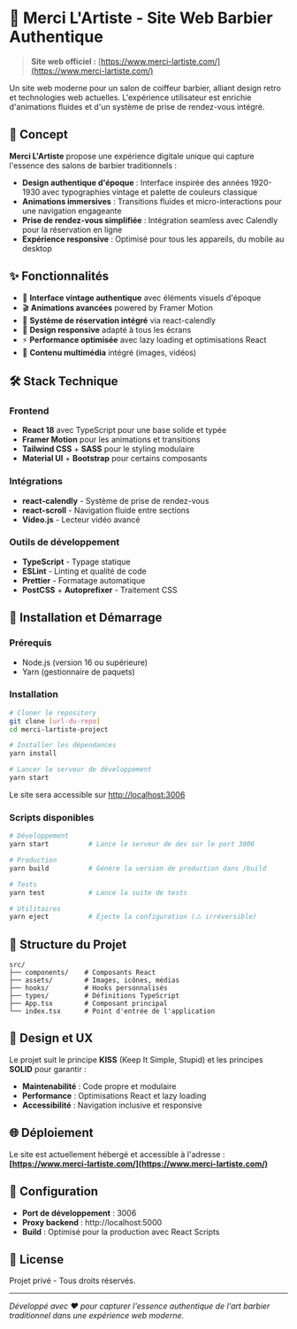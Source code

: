 # 💈 Merci L'Artiste - Site Web Barbier Authentique

> **Site web officiel :** [https://www.merci-lartiste.com/](https://www.merci-lartiste.com/)

Un site web moderne pour un salon de coiffeur barbier, alliant design retro et technologies web actuelles. L'expérience utilisateur est enrichie d'animations fluides et d'un système de prise de rendez-vous intégré.

## 🎯 Concept

**Merci L'Artiste** propose une expérience digitale unique qui capture l'essence des salons de barbier traditionnels :

- **Design authentique d'époque** : Interface inspirée des années 1920-1930 avec typographies vintage et palette de couleurs classique
- **Animations immersives** : Transitions fluides et micro-interactions pour une navigation engageante
- **Prise de rendez-vous simplifiée** : Intégration seamless avec Calendly pour la réservation en ligne
- **Expérience responsive** : Optimisé pour tous les appareils, du mobile au desktop

## ✨ Fonctionnalités

- 🎨 **Interface vintage authentique** avec éléments visuels d'époque
- 🎬 **Animations avancées** powered by Framer Motion
- 📅 **Système de réservation intégré** via react-calendly
- 📱 **Design responsive** adapté à tous les écrans
- ⚡ **Performance optimisée** avec lazy loading et optimisations React
- 🎥 **Contenu multimédia** intégré (images, vidéos)

## 🛠️ Stack Technique

### Frontend

- **React 18** avec TypeScript pour une base solide et typée
- **Framer Motion** pour les animations et transitions
- **Tailwind CSS** + **SASS** pour le styling modulaire
- **Material UI** + **Bootstrap** pour certains composants

### Intégrations

- **react-calendly** - Système de prise de rendez-vous
- **react-scroll** - Navigation fluide entre sections
- **Video.js** - Lecteur vidéo avancé

### Outils de développement

- **TypeScript** - Typage statique
- **ESLint** - Linting et qualité de code
- **Prettier** - Formatage automatique
- **PostCSS** + **Autoprefixer** - Traitement CSS

## 🚀 Installation et Démarrage

### Prérequis

- Node.js (version 16 ou supérieure)
- Yarn (gestionnaire de paquets)

### Installation

```bash
# Cloner le repository
git clone [url-du-repo]
cd merci-lartiste-project

# Installer les dépendances
yarn install

# Lancer le serveur de développement
yarn start
```

Le site sera accessible sur [http://localhost:3006](http://localhost:3006)

### Scripts disponibles

```bash
# Développement
yarn start          # Lance le serveur de dev sur le port 3006

# Production
yarn build          # Génère la version de production dans /build

# Tests
yarn test           # Lance la suite de tests

# Utilitaires
yarn eject          # Éjecte la configuration (⚠️ irréversible)
```

## 📁 Structure du Projet

```
src/
├── components/    # Composants React
├── assets/        # Images, icônes, médias
├── hooks/         # Hooks personnalisés
├── types/         # Définitions TypeScript
├── App.tsx        # Composant principal
└── index.tsx      # Point d'entrée de l'application
```

## 🎨 Design et UX

Le projet suit le principe **KISS** (Keep It Simple, Stupid) et les principes **SOLID** pour garantir :

- **Maintenabilité** : Code propre et modulaire
- **Performance** : Optimisations React et lazy loading
- **Accessibilité** : Navigation inclusive et responsive

## 🌐 Déploiement

Le site est actuellement hébergé et accessible à l'adresse :
**[https://www.merci-lartiste.com/](https://www.merci-lartiste.com/)**

## 🔧 Configuration

- **Port de développement** : 3006
- **Proxy backend** : http://localhost:5000
- **Build** : Optimisé pour la production avec React Scripts

## 📄 License

Projet privé - Tous droits réservés.

---

_Développé avec ❤️ pour capturer l'essence authentique de l'art barbier traditionnel dans une expérience web moderne._
